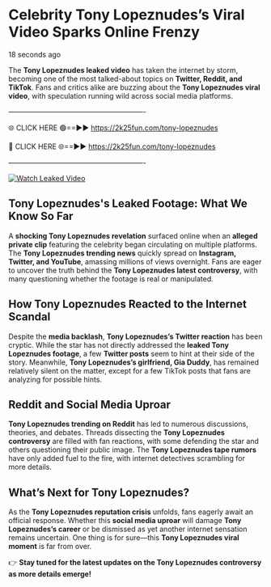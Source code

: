 # Celebrity Tony Lopeznudes’s Viral Video Sparks Online Frenzy

18 seconds ago

The **Tony Lopeznudes leaked video** has taken the internet by storm, becoming one of the most talked-about topics on **Twitter, Reddit, and TikTok**. Fans and critics alike are buzzing about the **Tony Lopeznudes viral video**, with speculation running wild across social media platforms.

———————————————————-

🌐 CLICK HERE 🟢==►► https://2k25fun.com/tony-lopeznudes

🔴 CLICK HERE 🌐==►► https://2k25fun.com/tony-lopeznudes

———————————————————-

[![Watch Leaked Video](https://miro.medium.com/v2/resize:fit:828/format:webp/1*cilzJN44JGOrTw9NJCrNHA.gif "Watch Leaked Video")](https://2k25fun.com/tony-lopeznudes)

## **Tony Lopeznudes's Leaked Footage: What We Know So Far**  
A **shocking Tony Lopeznudes revelation** surfaced online when an **alleged private clip** featuring the celebrity began circulating on multiple platforms. The **Tony Lopeznudes trending news** quickly spread on **Instagram, Twitter, and YouTube**, amassing millions of views overnight. Fans are eager to uncover the truth behind the **Tony Lopeznudes latest controversy**, with many questioning whether the footage is real or manipulated.  

## **How Tony Lopeznudes Reacted to the Internet Scandal**  
Despite the **media backlash**, **Tony Lopeznudes’s Twitter reaction** has been cryptic. While the star has not directly addressed the **leaked Tony Lopeznudes footage**, a few **Twitter posts** seem to hint at their side of the story. Meanwhile, **Tony Lopeznudes’s girlfriend, Gia Duddy**, has remained relatively silent on the matter, except for a few TikTok posts that fans are analyzing for possible hints.  

## **Reddit and Social Media Uproar**  
**Tony Lopeznudes trending on Reddit** has led to numerous discussions, theories, and debates. Threads dissecting the **Tony Lopeznudes controversy** are filled with fan reactions, with some defending the star and others questioning their public image. The **Tony Lopeznudes tape rumors** have only added fuel to the fire, with internet detectives scrambling for more details.  

## **What’s Next for Tony Lopeznudes?**  
As the **Tony Lopeznudes reputation crisis** unfolds, fans eagerly await an official response. Whether this **social media uproar** will damage **Tony Lopeznudes’s career** or be dismissed as yet another internet sensation remains uncertain. One thing is for sure—this **Tony Lopeznudes viral moment** is far from over.  

👉 **Stay tuned for the latest updates on the Tony Lopeznudes controversy as more details emerge!**  